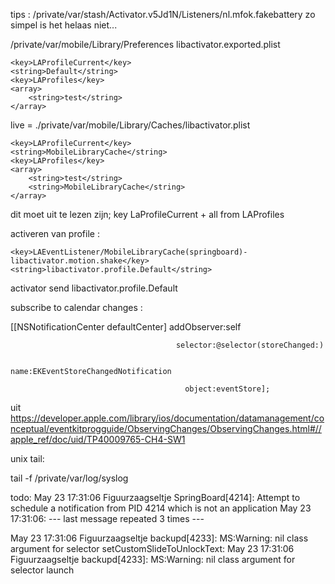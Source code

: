 tips : 
/private/var/stash/Activator.v5Jd1N/Listeners/nl.mfok.fakebattery
zo simpel is het helaas niet...

/private/var/mobile/Library/Preferences
libactivator.exported.plist

	<key>LAProfileCurrent</key>
	<string>Default</string>
	<key>LAProfiles</key>
	<array>
		<string>test</string>
	</array>
	
live = ./private/var/mobile/Library/Caches/libactivator.plist

	<key>LAProfileCurrent</key>
	<string>MobileLibraryCache</string>
	<key>LAProfiles</key>
	<array>
		<string>test</string>
		<string>MobileLibraryCache</string>
	</array>

dit moet uit te lezen zijn; key LaProfileCurrent + all from LAProfiles

activeren van profile : 

	<key>LAEventListener/MobileLibraryCache(springboard)-libactivator.motion.shake</key>
	<string>libactivator.profile.Default</string>
	
activator send libactivator.profile.Default

subscribe to calendar changes :

[[NSNotificationCenter defaultCenter] addObserver:self

                                         selector:@selector(storeChanged:)

                                             name:EKEventStoreChangedNotification

                                           object:eventStore];
                                           
  
  uit https://developer.apple.com/library/ios/documentation/datamanagement/conceptual/eventkitprogguide/ObservingChanges/ObservingChanges.html#//apple_ref/doc/uid/TP40009765-CH4-SW1


unix tail:

tail -f /private/var/log/syslog

todo:
May 23 17:31:06 Figuurzaagseltje SpringBoard[4214]: Attempt to schedule a notification from PID 4214 which is not an application
May 23 17:31:06: --- last message repeated 3 times ---

May 23 17:31:06 Figuurzaagseltje backupd[4233]: MS:Warning: nil class argument for selector setCustomSlideToUnlockText:
May 23 17:31:06 Figuurzaagseltje backupd[4233]: MS:Warning: nil class argument for selector launch
